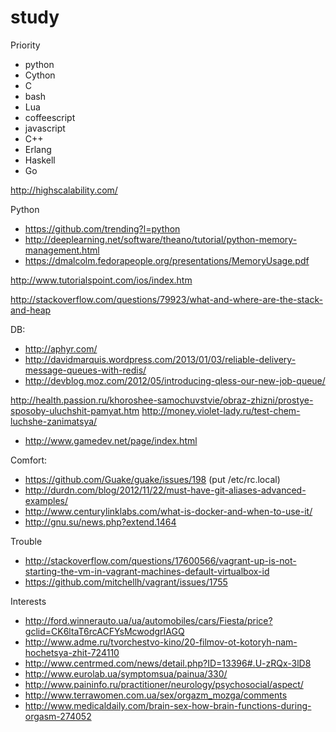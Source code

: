 study
=====

Priority

* python
* Cython
* C
* bash
* Lua
* coffeescript
* javascript
* C++
* Erlang
* Haskell
* Go


http://highscalability.com/


Python
* https://github.com/trending?l=python
* http://deeplearning.net/software/theano/tutorial/python-memory-management.html
* https://dmalcolm.fedorapeople.org/presentations/MemoryUsage.pdf


http://www.tutorialspoint.com/ios/index.htm

http://stackoverflow.com/questions/79923/what-and-where-are-the-stack-and-heap


DB:
* http://aphyr.com/
* http://davidmarquis.wordpress.com/2013/01/03/reliable-delivery-message-queues-with-redis/
* http://devblog.moz.com/2012/05/introducing-qless-our-new-job-queue/


http://health.passion.ru/khoroshee-samochuvstvie/obraz-zhizni/prostye-sposoby-uluchshit-pamyat.htm
http://money.violet-lady.ru/test-chem-luchshe-zanimatsya/

* http://www.gamedev.net/page/index.html



Comfort:
* https://github.com/Guake/guake/issues/198 (put /etc/rc.local)
* http://durdn.com/blog/2012/11/22/must-have-git-aliases-advanced-examples/
* http://www.centurylinklabs.com/what-is-docker-and-when-to-use-it/
* http://gnu.su/news.php?extend.1464


Trouble
* http://stackoverflow.com/questions/17600566/vagrant-up-is-not-starting-the-vm-in-vagrant-machines-default-virtualbox-id
* https://github.com/mitchellh/vagrant/issues/1755



Interests
* http://ford.winnerauto.ua/ua/automobiles/cars/Fiesta/price?gclid=CK6ltaT6rcACFYsMcwodgrIAGQ
* http://www.adme.ru/tvorchestvo-kino/20-filmov-ot-kotoryh-nam-hochetsya-zhit-724110
* http://www.centrmed.com/news/detail.php?ID=13396#.U-zRQx-3lD8
* http://www.eurolab.ua/symptomsua/painua/330/
* http://www.paininfo.ru/practitioner/neurology/psychosocial/aspect/
* http://www.terrawomen.com.ua/sex/orgazm_mozga/comments
* http://www.medicaldaily.com/brain-sex-how-brain-functions-during-orgasm-274052
